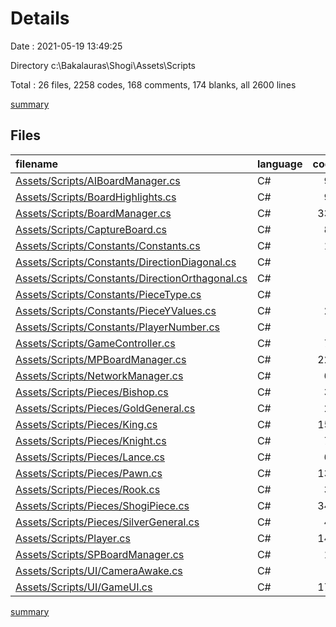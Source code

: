 # Details

Date : 2021-05-19 13:49:25

Directory c:\Bakalauras\Shogi\Assets\Scripts

Total : 26 files,  2258 codes, 168 comments, 174 blanks, all 2600 lines

[summary](results.md)

## Files
| filename | language | code | comment | blank | total |
| :--- | :--- | ---: | ---: | ---: | ---: |
| [Assets/Scripts/AIBoardManager.cs](/Assets/Scripts/AIBoardManager.cs) | C# | 92 | 8 | 3 | 103 |
| [Assets/Scripts/BoardHighlights.cs](/Assets/Scripts/BoardHighlights.cs) | C# | 93 | 1 | 8 | 102 |
| [Assets/Scripts/BoardManager.cs](/Assets/Scripts/BoardManager.cs) | C# | 332 | 57 | 29 | 418 |
| [Assets/Scripts/CaptureBoard.cs](/Assets/Scripts/CaptureBoard.cs) | C# | 89 | 12 | 4 | 105 |
| [Assets/Scripts/Constants/Constants.cs](/Assets/Scripts/Constants/Constants.cs) | C# | 11 | 2 | 3 | 16 |
| [Assets/Scripts/Constants/DirectionDiagonal.cs](/Assets/Scripts/Constants/DirectionDiagonal.cs) | C# | 4 | 1 | 1 | 6 |
| [Assets/Scripts/Constants/DirectionOrthagonal.cs](/Assets/Scripts/Constants/DirectionOrthagonal.cs) | C# | 4 | 1 | 1 | 6 |
| [Assets/Scripts/Constants/PieceType.cs](/Assets/Scripts/Constants/PieceType.cs) | C# | 4 | 0 | 1 | 5 |
| [Assets/Scripts/Constants/PieceYValues.cs](/Assets/Scripts/Constants/PieceYValues.cs) | C# | 20 | 2 | 4 | 26 |
| [Assets/Scripts/Constants/PlayerNumber.cs](/Assets/Scripts/Constants/PlayerNumber.cs) | C# | 4 | 0 | 1 | 5 |
| [Assets/Scripts/GameController.cs](/Assets/Scripts/GameController.cs) | C# | 71 | 7 | 3 | 81 |
| [Assets/Scripts/MPBoardManager.cs](/Assets/Scripts/MPBoardManager.cs) | C# | 220 | 9 | 14 | 243 |
| [Assets/Scripts/NetworkManager.cs](/Assets/Scripts/NetworkManager.cs) | C# | 66 | 7 | 5 | 78 |
| [Assets/Scripts/Pieces/Bishop.cs](/Assets/Scripts/Pieces/Bishop.cs) | C# | 30 | 4 | 5 | 39 |
| [Assets/Scripts/Pieces/GoldGeneral.cs](/Assets/Scripts/Pieces/GoldGeneral.cs) | C# | 27 | 4 | 4 | 35 |
| [Assets/Scripts/Pieces/King.cs](/Assets/Scripts/Pieces/King.cs) | C# | 158 | 22 | 15 | 195 |
| [Assets/Scripts/Pieces/Knight.cs](/Assets/Scripts/Pieces/Knight.cs) | C# | 72 | 1 | 5 | 78 |
| [Assets/Scripts/Pieces/Lance.cs](/Assets/Scripts/Pieces/Lance.cs) | C# | 68 | 0 | 5 | 73 |
| [Assets/Scripts/Pieces/Pawn.cs](/Assets/Scripts/Pieces/Pawn.cs) | C# | 132 | 5 | 12 | 149 |
| [Assets/Scripts/Pieces/Rook.cs](/Assets/Scripts/Pieces/Rook.cs) | C# | 30 | 4 | 5 | 39 |
| [Assets/Scripts/Pieces/ShogiPiece.cs](/Assets/Scripts/Pieces/ShogiPiece.cs) | C# | 343 | 16 | 22 | 381 |
| [Assets/Scripts/Pieces/SilverGeneral.cs](/Assets/Scripts/Pieces/SilverGeneral.cs) | C# | 42 | 1 | 5 | 48 |
| [Assets/Scripts/Player.cs](/Assets/Scripts/Player.cs) | C# | 146 | 4 | 5 | 155 |
| [Assets/Scripts/SPBoardManager.cs](/Assets/Scripts/SPBoardManager.cs) | C# | 16 | 0 | 2 | 18 |
| [Assets/Scripts/UI/CameraAwake.cs](/Assets/Scripts/UI/CameraAwake.cs) | C# | 9 | 0 | 2 | 11 |
| [Assets/Scripts/UI/GameUI.cs](/Assets/Scripts/UI/GameUI.cs) | C# | 175 | 0 | 10 | 185 |

[summary](results.md)
